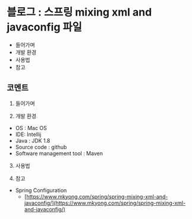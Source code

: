 # 블로그 : 스프링 mixing xml and javaconfig 파일
* 들어가며
* 개발 환경
* 사용법
* 참고

**코멘트**
-

1. 들어가며

2. 개발 환경

* OS : Mac OS
* IDE: Intellij
* Java : JDK 1.8
* Source code : github
* Software management tool : Maven

3. 사용법

4. 참고

* Spring Configuration
	* [https://www.mkyong.com/spring/spring-mixing-xml-and-javaconfig/](https://www.mkyong.com/spring/spring-mixing-xml-and-javaconfig/)